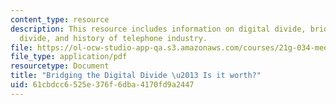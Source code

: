 ```yaml
---
content_type: resource
description: This resource includes information on digital divide, bridging the digital
  divide, and history of telephone industry.
file: https://ol-ocw-studio-app-qa.s3.amazonaws.com/courses/21g-034-media-education-and-the-marketplace-fall-2005/61cbdcc6525e376f6dba4170fd9a2447_MIT21G_034F05_bridginworth.pdf
file_type: application/pdf
resourcetype: Document
title: "Bridging the Digital Divide \u2013 Is it worth?"
uid: 61cbdcc6-525e-376f-6dba-4170fd9a2447
---
```

